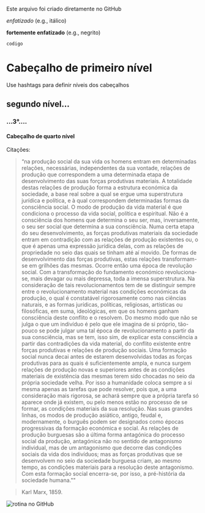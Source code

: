 Este arquivo foi criado diretamente no GitHub

*enfatizado* (e.g., itálico)

**fortemente enfatizado** (e.g., negrito)

`codigo`

# Cabeçalho de primeiro nível
Use hashtags para definir níveis dos cabeçalhos

## segundo nível...

### ...3°....

#### Cabeçalho de quarto nível

Citações:
> “na produção social da sua vida os homens entram em determinadas relações, necessárias, independentes da sua vontade, relações de produção que correspondem a uma determinada etapa de desenvolvimento das suas forças produtivas materiais. A totalidade destas relações de produção forma a estrutura económica da sociedade, a base real sobre a qual se ergue uma superstrutura jurídica e política, e à qual correspondem determinadas formas da consciência social. O modo de produção da vida material é que condiciona o processo da vida social, política e espiritual. Não é a consciência dos homens que determina o seu ser, mas, inversamente, o seu ser social que determina a sua consciência. Numa certa etapa do seu desenvolvimento, as forças produtivas materiais da sociedade entram em contradição com as relações de produção existentes ou, o que é apenas uma expressão jurídica delas, com as relações de propriedade no seio das quais se tinham até aí movido. De formas de desenvolvimento das forças produtivas, estas relações transformam-se em grilhões das mesmas. Ocorre então uma época de revolução social. Com a transformação do fundamento económico revoluciona-se, mais devagar ou mais depressa, toda a imensa superstrutura. Na consideração de tais revolucionamentos tem de se distinguir sempre entre o revolucionamento material nas condições económicas da produção, o qual é constatável rigorosamente como nas ciências naturais, e as formas jurídicas, políticas, religiosas, artísticas ou filosóficas, em suma, ideológicas, em que os homens ganham consciência deste conflito e o resolvem. Do mesmo modo que não se julga o que um indivíduo é pelo que ele imagina de si próprio, tão-pouco se pode julgar uma tal época de revolucionamento a partir da sua consciência, mas se tem, isso sim, de explicar esta consciência a partir das contradições da vida material, do conflito existente entre forças produtivas e relações de produção sociais. Uma formação social nunca decai antes de estarem desenvolvidas todas as forças produtivas para as quais é suficientemente ampla, e nunca surgem relações de produção novas e superiores antes de as condições materiais de existência das mesmas terem sido chocadas no seio da própria sociedade velha. Por isso a humanidade coloca sempre a si mesma apenas as tarefas que pode resolver, pois que, a uma consideração mais rigorosa, se achará sempre que a própria tarefa só aparece onde já existem, ou pelo menos estão no processo de se formar, as condições materiais da sua resolução. Nas suas grandes linhas, os modos de produção asiático, antigo, feudal e, modernamente, o burguês podem ser designados como épocas progressivas da formação económica e social. As relações de produção burguesas são a última forma antagónica do processo social da produção, antagónica não no sentido de antagonismo individual, mas de um antagonismo que decorre das condições sociais da vida dos indivíduos; mas as forças produtivas que se desenvolvem no seio da sociedade burguesa criam, ao mesmo tempo, as condições materiais para a resolução deste antagonismo. Com esta formação social encerra-se, por isso, a pré-história da sociedade humana.""

> Karl Marx, 1859.
 

![rotina no GitHub](http://curso-r.com/blog/2017-07-17-rstudio-e-github/fluxo_github_rstudio.png)

